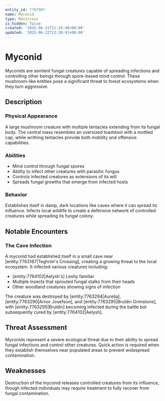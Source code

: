 ```yaml
---
entity_id: 7797907
name: Myconid
type: Monstrous
is_hidden: false
created: '2025-06-21T21:24:40+00:00'
updated: '2025-06-22T13:20:41+00:00'
---
```


# Myconid

Myconids are sentient fungal creatures capable of spreading infections and controlling other beings through spore-based mind control. These mushroom-like entities pose a significant threat to forest ecosystems when they turn aggressive.

## Description

### Physical Appearance

A large mushroom creature with multiple tentacles extending from its fungal body. The central mass resembles an oversized toadstool with a mottled cap, while writhing tentacles provide both mobility and offensive capabilities.

### Abilities

- Mind control through fungal spores
- Ability to infect other creatures with parasitic fungus
- Controls infected creatures as extensions of its will
- Spreads fungal growths that emerge from infected hosts

### Behavior

Establishes itself in damp, dark locations like caves where it can spread its influence. Infects local wildlife to create a defensive network of controlled creatures while spreading its fungal colony.

## Notable Encounters

### The Cave Infection

A myconid had established itself in a small cave near [entity:7763187|Teghrim's Crossing], creating a growing threat to the local ecosystem. It infected various creatures including:

- [entity:7764102|Aelysh's] Leshy familiar
- Multiple insects that sprouted fungal stalks from their heads
- Other woodland creatures showing signs of infection

The creature was destroyed by [entity:7763294|Aurelia], [entity:7763290|Arnor Josefson], and [entity:7763295|Bruldin Grimstone], with [entity:7763295|Bruldin] becoming infected during the battle but subsequently cured by [entity:7764102|Aelysh].

## Threat Assessment

Myconids represent a severe ecological threat due to their ability to spread fungal infections and control other creatures. Quick action is required when they establish themselves near populated areas to prevent widespread contamination.

## Weaknesses

Destruction of the myconid releases controlled creatures from its influence, though infected individuals may require treatment to fully recover from fungal contamination.